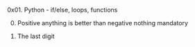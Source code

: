 0x01. Python - if/else, loops, functions

0. Positive anything is better than negative nothing
mandatory

1. The last digit
